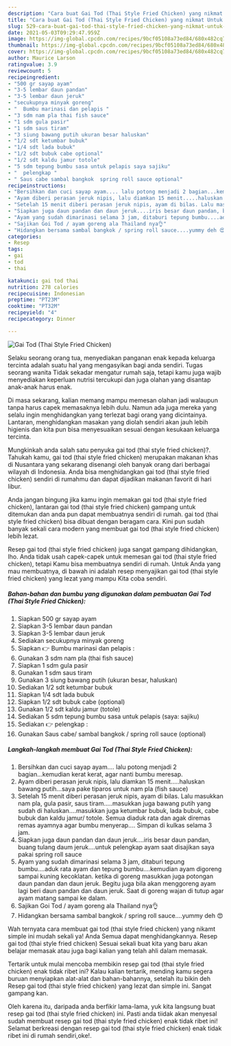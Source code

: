 ```yaml
---
description: "Cara buat Gai Tod (Thai Style Fried Chicken) yang nikmat Untuk Jualan"
title: "Cara buat Gai Tod (Thai Style Fried Chicken) yang nikmat Untuk Jualan"
slug: 529-cara-buat-gai-tod-thai-style-fried-chicken-yang-nikmat-untuk-jualan
date: 2021-05-03T09:29:47.959Z
image: https://img-global.cpcdn.com/recipes/9bcf05108a73ed84/680x482cq70/gai-tod-thai-style-fried-chicken-foto-resep-utama.jpg
thumbnail: https://img-global.cpcdn.com/recipes/9bcf05108a73ed84/680x482cq70/gai-tod-thai-style-fried-chicken-foto-resep-utama.jpg
cover: https://img-global.cpcdn.com/recipes/9bcf05108a73ed84/680x482cq70/gai-tod-thai-style-fried-chicken-foto-resep-utama.jpg
author: Maurice Larson
ratingvalue: 3.9
reviewcount: 5
recipeingredient:
- "500 gr sayap ayam"
- "3-5 lembar daun pandan"
- "3-5 lembar daun jeruk"
- "secukupnya minyak goreng"
- "  Bumbu marinasi dan pelapis "
- "3 sdm nam pla thai fish sauce"
- "1 sdm gula pasir"
- "1 sdm saus tiram"
- "3 siung bawang putih ukuran besar haluskan"
- "1/2 sdt ketumbar bubuk"
- "1/4 sdt lada bubuk"
- "1/2 sdt bubuk cabe optional"
- "1/2 sdt kaldu jamur totole"
- "5 sdm tepung bumbu sasa untuk pelapis saya sajiku"
- "  pelengkap "
- " Saus cabe sambal bangkok  spring roll sauce optional"
recipeinstructions:
- "Bersihkan dan cuci sayap ayam.... lalu potong menjadi 2 bagian...kemudian kerat kerat, agar nanti bumbu meresap."
- "Ayam diberi perasan jeruk nipis, lalu diamkan 15 menit.....haluskan bawang putih...saya pake tiparos untuk nam pla (fish sauce)"
- "Setelah 15 menit diberi perasan jeruk nipis, ayam di bilas. Lalu masukkan nam pla, gula pasir, saus tiram.....masukkan juga bawang putih yang sudah di haluskan....masukkan juga ketumbar bubuk, lada bubuk, cabe bubuk dan kaldu jamur/ totole. Semua diaduk rata dan agak diremas remas ayamnya agar bumbu menyerap.... Simpan di kulkas selama 3 jam."
- "Siapkan juga daun pandan dan daun jeruk....iris besar daun pandan, buang tulang daum jeruk....untuk pelengkap ayam saat disajikan saya pakai spring roll sauce"
- "Ayam yang sudah dimarinasi selama 3 jam, ditaburi tepung bumbu....aduk rata ayam dan tepung bumbu....kemudian ayam digoreng sampai kuning kecoklatan. ketika di goreng masukkan juga potongan daun pandan dan daun jeruk. Begitu juga bila akan menggoreng ayam lagi beri daun pandan dan daun jeruk. Saat di goreng wajan di tutup agar ayam matang sampai ke dalam."
- "Sajikan Goi Tod / ayam goreng ala Thailand nya👌"
- "Hidangkan bersama sambal bangkok / spring roll sauce....yummy deh 😍"
categories:
- Resep
tags:
- gai
- tod
- thai

katakunci: gai tod thai 
nutrition: 278 calories
recipecuisine: Indonesian
preptime: "PT23M"
cooktime: "PT32M"
recipeyield: "4"
recipecategory: Dinner

---
```



![Gai Tod (Thai Style Fried Chicken)](https://img-global.cpcdn.com/recipes/9bcf05108a73ed84/680x482cq70/gai-tod-thai-style-fried-chicken-foto-resep-utama.jpg)

Selaku seorang orang tua, menyediakan panganan enak kepada keluarga tercinta adalah suatu hal yang mengasyikan bagi anda sendiri. Tugas seorang  wanita Tidak sekadar mengatur rumah saja, tetapi kamu juga wajib menyediakan keperluan nutrisi tercukupi dan juga olahan yang disantap anak-anak harus enak.

Di masa  sekarang, kalian memang mampu memesan olahan jadi walaupun tanpa harus capek memasaknya lebih dulu. Namun ada juga mereka yang selalu ingin menghidangkan yang terlezat bagi orang yang dicintainya. Lantaran, menghidangkan masakan yang diolah sendiri akan jauh lebih higienis dan kita pun bisa menyesuaikan sesuai dengan kesukaan keluarga tercinta. 



Mungkinkah anda salah satu penyuka gai tod (thai style fried chicken)?. Tahukah kamu, gai tod (thai style fried chicken) merupakan makanan khas di Nusantara yang sekarang disenangi oleh banyak orang dari berbagai wilayah di Indonesia. Anda bisa menghidangkan gai tod (thai style fried chicken) sendiri di rumahmu dan dapat dijadikan makanan favorit di hari libur.

Anda jangan bingung jika kamu ingin memakan gai tod (thai style fried chicken), lantaran gai tod (thai style fried chicken) gampang untuk ditemukan dan anda pun dapat membuatnya sendiri di rumah. gai tod (thai style fried chicken) bisa dibuat dengan beragam cara. Kini pun sudah banyak sekali cara modern yang membuat gai tod (thai style fried chicken) lebih lezat.

Resep gai tod (thai style fried chicken) juga sangat gampang dihidangkan, lho. Anda tidak usah capek-capek untuk memesan gai tod (thai style fried chicken), tetapi Kamu bisa membuatnya sendiri di rumah. Untuk Anda yang mau membuatnya, di bawah ini adalah resep menyajikan gai tod (thai style fried chicken) yang lezat yang mampu Kita coba sendiri.

<!--inarticleads1-->

##### Bahan-bahan dan bumbu yang digunakan dalam pembuatan Gai Tod (Thai Style Fried Chicken):

1. Siapkan 500 gr sayap ayam
1. Siapkan 3-5 lembar daun pandan
1. Siapkan 3-5 lembar daun jeruk
1. Sediakan secukupnya minyak goreng
1. Siapkan  👉 Bumbu marinasi dan pelapis :
1. Gunakan 3 sdm nam pla (thai fish sauce)
1. Siapkan 1 sdm gula pasir
1. Gunakan 1 sdm saus tiram
1. Gunakan 3 siung bawang putih (ukuran besar, haluskan)
1. Sediakan 1/2 sdt ketumbar bubuk
1. Siapkan 1/4 sdt lada bubuk
1. Siapkan 1/2 sdt bubuk cabe (optional)
1. Gunakan 1/2 sdt kaldu jamur (totole)
1. Sediakan 5 sdm tepung bumbu sasa untuk pelapis (saya: sajiku)
1. Sediakan  👉 pelengkap :
1. Gunakan  Saus cabe/ sambal bangkok / spring roll sauce (optional)




<!--inarticleads2-->

##### Langkah-langkah membuat Gai Tod (Thai Style Fried Chicken):

1. Bersihkan dan cuci sayap ayam.... lalu potong menjadi 2 bagian...kemudian kerat kerat, agar nanti bumbu meresap.
1. Ayam diberi perasan jeruk nipis, lalu diamkan 15 menit.....haluskan bawang putih...saya pake tiparos untuk nam pla (fish sauce)
1. Setelah 15 menit diberi perasan jeruk nipis, ayam di bilas. Lalu masukkan nam pla, gula pasir, saus tiram.....masukkan juga bawang putih yang sudah di haluskan....masukkan juga ketumbar bubuk, lada bubuk, cabe bubuk dan kaldu jamur/ totole. Semua diaduk rata dan agak diremas remas ayamnya agar bumbu menyerap.... Simpan di kulkas selama 3 jam.
1. Siapkan juga daun pandan dan daun jeruk....iris besar daun pandan, buang tulang daum jeruk....untuk pelengkap ayam saat disajikan saya pakai spring roll sauce
1. Ayam yang sudah dimarinasi selama 3 jam, ditaburi tepung bumbu....aduk rata ayam dan tepung bumbu....kemudian ayam digoreng sampai kuning kecoklatan. ketika di goreng masukkan juga potongan daun pandan dan daun jeruk. Begitu juga bila akan menggoreng ayam lagi beri daun pandan dan daun jeruk. Saat di goreng wajan di tutup agar ayam matang sampai ke dalam.
1. Sajikan Goi Tod / ayam goreng ala Thailand nya👌
1. Hidangkan bersama sambal bangkok / spring roll sauce....yummy deh 😍




Wah ternyata cara membuat gai tod (thai style fried chicken) yang nikamt simple ini mudah sekali ya! Anda Semua dapat menghidangkannya. Resep gai tod (thai style fried chicken) Sesuai sekali buat kita yang baru akan belajar memasak atau juga bagi kalian yang telah ahli dalam memasak.

Tertarik untuk mulai mencoba membikin resep gai tod (thai style fried chicken) enak tidak ribet ini? Kalau kalian tertarik, mending kamu segera buruan menyiapkan alat-alat dan bahan-bahannya, setelah itu bikin deh Resep gai tod (thai style fried chicken) yang lezat dan simple ini. Sangat gampang kan. 

Oleh karena itu, daripada anda berfikir lama-lama, yuk kita langsung buat resep gai tod (thai style fried chicken) ini. Pasti anda tiidak akan menyesal sudah membuat resep gai tod (thai style fried chicken) enak tidak ribet ini! Selamat berkreasi dengan resep gai tod (thai style fried chicken) enak tidak ribet ini di rumah sendiri,oke!.

